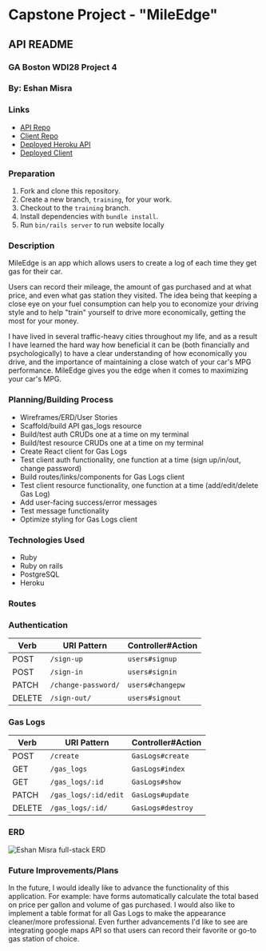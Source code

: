# Capstone Project - "MileEdge"
## API README
### GA Boston WDI28 Project 4
### By: Eshan Misra


### Links
* [API Repo](https://github.com/ecmisra/Capstone-API)
* [Client Repo](https://github.com/ecmisra/Capstone-Client)
* [Deployed Heroku API](https://limitless-garden-94318.herokuapp.com/)
* [Deployed Client](https://ecmisra.github.io/Capstone-Client/#/)

### Preparation

1.  Fork and clone this repository.
1.  Create a new branch, `training`, for your work.
1.  Checkout to the `training` branch.
1.  Install dependencies with `bundle install`.
1.  Run `bin/rails server` to run website locally

### Description
MileEdge is an app which allows users to create a log of each time they get gas for their car.

Users can record their mileage, the amount of gas purchased and at what price, and even what gas station they visited. The idea being that keeping a close eye on your fuel consumption can help you to economize your driving style and to help "train" yourself to drive more economically, getting the most for your money.

I have lived in several traffic-heavy cities throughout my life, and as a result I have learned the hard way how beneficial it can be (both financially and psychologically) to have a clear understanding of how economically you drive, and the importance of maintaining a close watch of your car's MPG performance. MileEdge gives you the edge when it comes to maximizing your car's MPG.


### Planning/Building Process

* Wireframes/ERD/User Stories
* Scaffold/build API gas_logs resource
* Build/test auth CRUDs one at a time on my terminal
* Build/test resource CRUDs one at a time on my terminal
* Create React client for Gas Logs
* Test client auth functionality, one function at a time (sign up/in/out, change password)
* Build routes/links/components for Gas Logs client
* Test client resource functionality, one function at a time (add/edit/delete Gas Log)
* Add user-facing success/error messages
* Test message functionality
* Optimize styling for Gas Logs client

### Technologies Used

* Ruby
* Ruby on rails
* PostgreSQL
* Heroku



### Routes
### Authentication

| Verb   | URI Pattern            | Controller#Action |
|--------|------------------------|-------------------|
| POST   | `/sign-up`             | `users#signup`    |
| POST   | `/sign-in`             | `users#signin`    |
| PATCH  | `/change-password/`    | `users#changepw`  |
| DELETE | `/sign-out/`           | `users#signout`   |

### Gas Logs
| Verb   | URI Pattern            | Controller#Action |
|--------|------------------------|-------------------|
| POST   | `/create`               | `GasLogs#create`    |
| GET    | `/gas_logs`               | `GasLogs#index`     |
| GET    | `/gas_logs/:id`           | `GasLogs#show`     |
| PATCH  | `/gas_logs/:id/edit`           | `GasLogs#update`    |
| DELETE | `/gas_logs/:id/`              | `GasLogs#destroy`   |


### ERD

![Eshan Misra full-stack ERD](https://i.imgur.com/07cDfwT.jpg)


### Future Improvements/Plans

In the future, I would ideally like to advance the functionality of this application. For example: have forms automatically calculate the total based on price per gallon and volume of gas purchased. I would also like to implement a table format for all Gas Logs to make the appearance cleaner/more professional. Even further advancements I'd like to see are integrating google maps API so that users can record their favorite or go-to gas station of choice.
